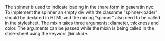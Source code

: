 The spinner is used to indicate loading in the share form in generatin nyc. To implement the spinner an empty div with the classnme "spinner-loader" should be declared in HTML and the mixing "spinner" also need to be called in the stylesheet. The mixin takes three arguments; diameter, thickness and color. The arguments can be passed while the mixin is being called in the style-sheet using the keyword @include.